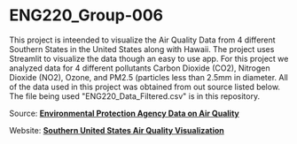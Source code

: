 # ENG220_Group-006

This project is inteended to visualize the Air Quality Data from 4 different Southern States in the United States along with Hawaii. The project uses Streamlit to visualize the data though an easy to use app. For this project we analyzed data for 4 different pollutants Carbon Dioxide (CO2), Nitrogen Dioxide (NO2), Ozone, and PM2.5 (particles less than 2.5mm in diameter. All of the data used in this project was obtained from out source listed below. The file being used "ENG220_Data_Filtered.csv" is in this repository.


Source: **[Environmental Protection Agency Data on Air Quality](https://www.epa.gov/outdoor-air-quality-data/download-daily-data)**


Website: **[Southern United States Air Quality Visualization](https://eng220-group-6-ppwdhmy8pb2mrc2oebbsks.streamlit.app/)**

